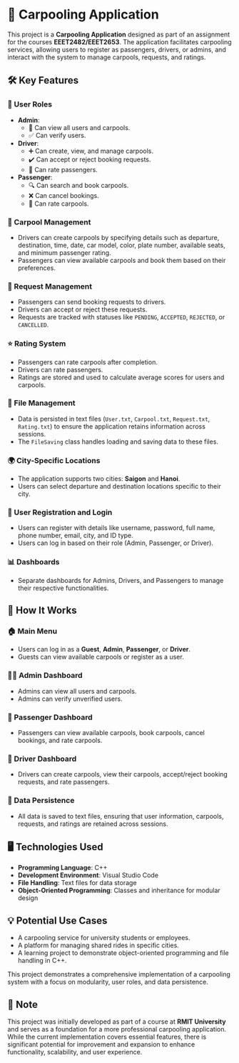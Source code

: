 # 🚗 **Carpooling Application**

This project is a **Carpooling Application** designed as part of an assignment for the courses **EEET2482/EEET2653**. The application facilitates carpooling services, allowing users to register as passengers, drivers, or admins, and interact with the system to manage carpools, requests, and ratings.  

## 🛠️ Key Features  

### 👥 User Roles  
- **Admin**:  
    - 👀 Can view all users and carpools.  
    - ✅ Can verify users.  
- **Driver**:  
    - ➕ Can create, view, and manage carpools.  
    - ✔️ Can accept or reject booking requests.  
    - 🌟 Can rate passengers.  
- **Passenger**:  
    - 🔍 Can search and book carpools.  
    - ❌ Can cancel bookings.  
    - 🌟 Can rate carpools.  

### 🚙 Carpool Management  
- Drivers can create carpools by specifying details such as departure, destination, time, date, car model, color, plate number, available seats, and minimum passenger rating.  
- Passengers can view available carpools and book them based on their preferences.  

### 📝 Request Management  
- Passengers can send booking requests to drivers.  
- Drivers can accept or reject these requests.  
- Requests are tracked with statuses like `PENDING`, `ACCEPTED`, `REJECTED`, or `CANCELLED`.  

### ⭐ Rating System  
- Passengers can rate carpools after completion.  
- Drivers can rate passengers.  
- Ratings are stored and used to calculate average scores for users and carpools.  

### 💾 File Management  
- Data is persisted in text files (`User.txt`, `Carpool.txt`, `Request.txt`, `Rating.txt`) to ensure the application retains information across sessions.  
- The `FileSaving` class handles loading and saving data to these files.  

### 🌍 City-Specific Locations  
- The application supports two cities: **Saigon** and **Hanoi**.  
- Users can select departure and destination locations specific to their city.  

### 📝 User Registration and Login  
- Users can register with details like username, password, full name, phone number, email, city, and ID type.  
- Users can log in based on their role (Admin, Passenger, or Driver).  

### 📊 Dashboards  
- Separate dashboards for Admins, Drivers, and Passengers to manage their respective functionalities.  

## 🔧 How It Works  

### 🏠 Main Menu  
- Users can log in as a **Guest**, **Admin**, **Passenger**, or **Driver**.  
- Guests can view available carpools or register as a user.  

### 👨‍💼 Admin Dashboard  
- Admins can view all users and carpools.  
- Admins can verify unverified users.  

### 🧳 Passenger Dashboard  
- Passengers can view available carpools, book carpools, cancel bookings, and rate carpools.  

### 🚗 Driver Dashboard  
- Drivers can create carpools, view their carpools, accept/reject booking requests, and rate passengers.  

### 💾 Data Persistence  
- All data is saved to text files, ensuring that user information, carpools, requests, and ratings are retained across sessions.  

## 🖥️ Technologies Used  
- **Programming Language**: C++  
- **Development Environment**: Visual Studio Code  
- **File Handling**: Text files for data storage  
- **Object-Oriented Programming**: Classes and inheritance for modular design  

## 💡 Potential Use Cases  
- A carpooling service for university students or employees.  
- A platform for managing shared rides in specific cities.  
- A learning project to demonstrate object-oriented programming and file handling in C++.  

This project demonstrates a comprehensive implementation of a carpooling system with a focus on modularity, user roles, and data persistence.  
## 📌 Note  

This project was initially developed as part of a course at **RMIT University** and serves as a foundation for a more professional carpooling application. While the current implementation covers essential features, there is significant potential for improvement and expansion to enhance functionality, scalability, and user experience.  
